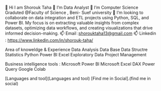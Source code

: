 👋 Hi I am Shorouk Taha 
👀 I’m Data Analyst
🌱 I’m Computer Science Graduted @Faculty of Science , Beni- Suef university
💞️ I’m looking to collaborate on data integration and ETL projects using Python, SQL, and Power BI. My focus is on extracting valuable insights from complex datasets, optimizing data workflows, and creating visualizations that drive informed decision-making.
📫 Email :shorouktaha13@gmail.com
📫 Linkedin : https://www.linkedin.com/in/shorouk-taha/

Area of knoweldge & Experience
  Data Analysis
  Data Base
  Data Structre
  Statistics
  Python
  Power BI
  Excel
  Exploratory Data
  Project Management
  
Business intelligence tools :
  Microsoft Power BI
  Microsoft Excel
  DAX
  Power Query
  Google Colab

[Languages and tool](Languages and tool)
[Find me in Social].(find me in social)
 
